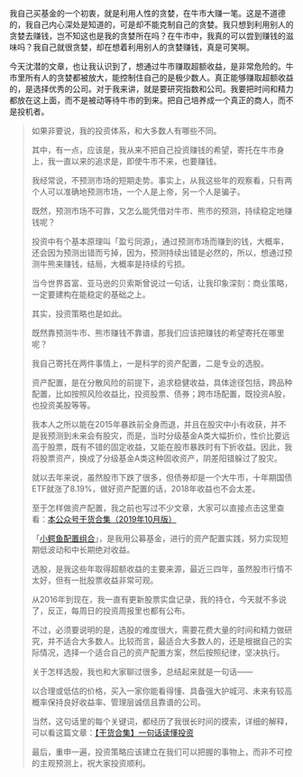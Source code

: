 我自己买基金的一个初衷，就是利用人性的贪婪，在牛市大赚一笔。这是不道德的，我自己内心深处是知道的，可是却不能克制自己的贪婪。我只想到利用别人的贪婪去赚钱，岂不知这也是我的贪婪所在吗？在牛市中，我真的可以尝到赚钱的滋味吗？我自己就很贪婪，却在想着利用别人的贪婪赚钱，真是可笑啊。

今天沈潜的文章，也让我认识到了，想通过牛市赚取超额收益，是非常危险的。牛市里所有人的贪婪都被放大，能控制住自己的是极少数人。真正能够赚取超额收益的，是选择优秀的公司。对于我来讲，就是要研究指数和公司。我要把时间和精力都放在这上面，而不是被动等待牛市的到来。把自己培养成一个真正的商人，而不是投机者。

> 如果非要说，我的投资体系，和大多数人有哪些不同。
>
> 其中，有一点，应该是，我从来不把自己投资赚钱的希望，寄托在牛市身上，我一直以来的追求是，即使牛市不来，也要赚钱。
>
> 我经常说，不预测市场的短期走势。事实上，从我这些年的观察看，只有两个人可以准确地预测市场，一个人是上帝，另一个人是骗子。
>
> 既然，预测市场不可靠，又怎么能凭借对牛市、熊市的预测，持续稳定地赚钱呢？
>
> 投资中有个基本原理叫「盈亏同源」，通过预测市场而赚到的钱，大概率，还会因为预测出错而亏掉，因为，预测持续出错是必然的，所以，想通过预测牛熊来赚钱，结局，大概率是持续的亏损。
>
> 当今世界首富、亚马逊的贝索斯曾说过一句话，让我印象深刻：商业策略，一定要建构在能稳定的基础之上。
>
> 其实，投资策略也是如此。
>
> 既然靠预测牛市、熊市赚钱不靠谱，那我们应该把赚钱的希望寄托在哪里呢？
>
> 我自己寄托在两件事情上，一是科学的资产配置，二是专业的选股。
>
> 资产配置，是在分散风险的前提下，追求稳健收益，具体途径包括，跨品种配置，比如按照风险收益比，投资股票、债券；跨市场配置，既投资A股，也投资美股等等。
>
> 我本人之所以能在2015年暴跌前全身而退，并且在股灾中小有收获，并不是我预测到未来会有股灾，而是，当时分级基金A类大幅折价，性价比要远高于股票，既有不错的固定收益，又能在股市暴跌时有下折收益。因此，我将股票资产，换成了分级基金A类这种固收资产，阴差阳错躲过了股灾。
>
> 就以去年来说，虽然股市下跌了很多，但债券却是一个大牛市，十年期国债ETF就涨了8.19%，做好资产配置的话，2018年收益也不会太差。
>
> 至于怎样做资产配置，我之前也写过不少文章，大家可以直接点击这里查看：[本公众号干货合集（2019年10月版）](http://mp.weixin.qq.com/s?__biz=MzIwNzM0NTgzMw==&mid=2247489147&idx=1&sn=f98b59af503647b207c43569dc1b64f5&chksm=971297bda0651eab91b44016e92249699ace24c7b327bf5c096a1b2c760c095bf1c894153fe0&scene=21#wechat_redirect)
>
> 「[小鳄鱼配置组合](http://mp.weixin.qq.com/s?__biz=MzIwNzM0NTgzMw==&mid=2247489009&idx=2&sn=37fb44b1022528753278b2f758f2670b&chksm=97129437a0651d212662a3c2eca8c2eb425e65070ff412eac0a7fec79992a67358886bd0a886&scene=21#wechat_redirect)」，是我用公募基金，进行的资产配置实践，努力实现短期低波动和中长期绝对收益。
>
> 选股，是我这些年取得超额收益的主要来源，最近三四年，虽然股市行情不太好，但有一批股票收益非常可观。
>
> 从2016年到现在，我一直有更新股票实盘记录，我的持仓，今天就不多说了，反正，每周日的投资周报里也都有公布。
>
> 不过，必须要说明的是，选股的难度很大，需要花费大量的时间和精力做研究，并不适合大多数人。比较而言，最适合大多数人的，还是根据自己的实际情况，选择一个适合自己的资产配置方案，然后按照纪律，坚决执行。
>
> 关于怎样选股，我也和大家聊过很多，总结起来就是一句话——
>
> 以合理或低估的价格，买入一家你能看得懂、具备强大护城河、未来有较高概率保持良好收益率、管理层诚信且靠谱的公司。
>
> 当然，这句话里的每个关键词，都经历了我很长时间的摸索，详细的解释，可以看这篇文章：[【干货合集】一句话读懂投资](http://mp.weixin.qq.com/s?__biz=MzIwNzM0NTgzMw==&mid=2247486412&idx=1&sn=918abc9cf4dc79353de7950ba9861f47&chksm=97128a0aa065031c013606f4356ef25b2f1fb53a95e7ca01dad5bd06733ff92f194b87697abc&scene=21#wechat_redirect)
>
> 最后，重申一遍，投资策略应该建立在我们可以把握的事物上，而非不可控的主观预测上，祝大家投资顺利。